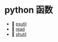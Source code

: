 # python 函数

- 📄 [psutil](python%20函数/psutil.md)
- 📄 [read](python%20函数/read.md)
- 📄 [shutil](python%20函数/shutil.md)

‍

